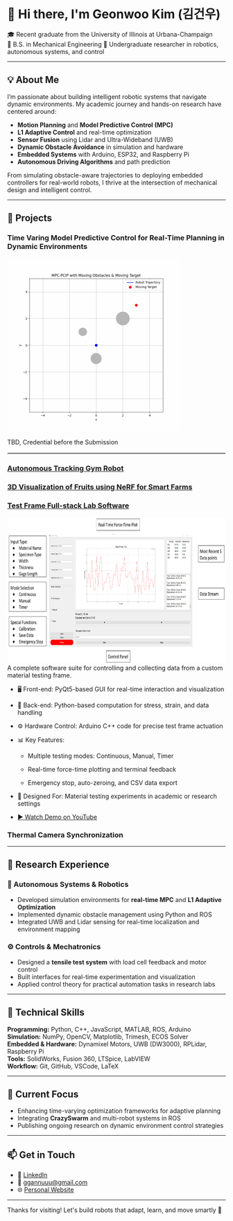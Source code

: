 # 👋 Hi there, I'm Geonwoo Kim (김건우)

🎓 Recent graduate from the University of Illinois at Urbana-Champaign  
🔧 B.S. in Mechanical Engineering
🔬 Undergraduate researcher in robotics, autonomous systems, and control  

---

## 💡 About Me

I’m passionate about building intelligent robotic systems that navigate dynamic environments. My academic journey and hands-on research have centered around:

- **Motion Planning** and **Model Predictive Control (MPC)**
- **L1 Adaptive Control** and real-time optimization
- **Sensor Fusion** using Lidar and Ultra-Wideband (UWB)
- **Dynamic Obstacle Avoidance** in simulation and hardware
- **Embedded Systems** with Arduino, ESP32, and Raspberry Pi
- **Autonomous Driving Algorithms** and path prediction

From simulating obstacle-aware trajectories to deploying embedded controllers for real-world robots, I thrive at the intersection of mechanical design and intelligent control.


---

## 📁 Projects


### Time Varing Model Predictive Control for Real-Time Planning in Dynamic Environments
<img src="assets/mpc_pcip_moving_target_obstacles.gif" width="400" height="400"/>


TBD, Credential before the Submission

<hr style="border: 0.2px solid #ccc; margin: 16px 0;" />


### [Autonomous Tracking Gym Robot](https://github.com/geonwoo3/gymbot_ros)



### [3D Visualization of Fruits using NeRF for Smart Farms](https://github.com/ggannuuu/NeRF_SmartFarm)



### [Test Frame Full-stack Lab Software](https://github.com/ggannuuu/Test-Frame)
<img src="assets/test_frame_ui_cap.jpg" width="732" height="336"/>
A complete software suite for controlling and collecting data from a custom material testing frame.

- 🖥️ Front-end: PyQt5-based GUI for real-time interaction and visualization

- 🧠 Back-end: Python-based computation for stress, strain, and data handling

- ⚙️ Hardware Control: Arduino C++ code for precise test frame actuation

- 📊 Key Features:

  - Multiple testing modes: Continuous, Manual, Timer

  - Real-time force-time plotting and terminal feedback

  - Emergency stop, auto-zeroing, and CSV data export

- 🎯 Designed For: Material testing experiments in academic or research settings

- [▶️ Watch Demo on YouTube](https://www.youtube.com/watch?v=66HWL49Xx-E)



### Thermal Camera Synchronization

---

## 🔬 Research Experience

### 🤖 Autonomous Systems & Robotics
- Developed simulation environments for **real-time MPC** and **L1 Adaptive Optimization**  
- Implemented dynamic obstacle management using Python and ROS  
- Integrated UWB and Lidar sensing for real-time localization and environment mapping  

### ⚙️ Controls & Mechatronics
- Designed a **tensile test system** with load cell feedback and motor control  
- Built interfaces for real-time experimentation and visualization  
- Applied control theory for practical automation tasks in research labs  

---

## 🧰 Technical Skills

**Programming:** Python, C++, JavaScript, MATLAB, ROS, Arduino  
**Simulation:** NumPy, OpenCV, Matplotlib, Trimesh, ECOS Solver  
**Embedded & Hardware:** Dynamixel Motors, UWB (DW3000), RPLidar, Raspberry Pi  
**Tools:** SolidWorks, Fusion 360, LTSpice, LabVIEW  
**Workflow:** Git, GitHub, VSCode, LaTeX  

---

## 📌 Current Focus

- Enhancing time-varying optimization frameworks for adaptive planning  
- Integrating **CrazySwarm** and multi-robot systems in ROS  
- Publishing ongoing research on dynamic environment control strategies  

---

## 📫 Get in Touch

- 💼 [LinkedIn](https://www.linkedin.com/in/geonwoo-kim)  
- 📧 ggannuuu@gmail.com  
- 🌐 [Personal Website](https://ggannuuu.com)

---

Thanks for visiting! Let's build robots that adapt, learn, and move smartly 🚀
